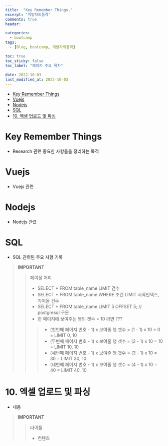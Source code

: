```yaml
---
title:  "Key Remember Things."
excerpt: "개발자의품격"
comments: true
header:

categories:
  - bootcamp
tags:
  - [Blog, bootcamp, 개발자의품격]

toc: true
toc_sticky: false
toc_label: "페이지 주요 목차" 
 
date: 2022-10-03
last_modified_at: 2022-10-03
---
```


- [Key Remember Things](#key-remember-things)
- [Vuejs](#vuejs)
- [Nodejs](#nodejs)
- [SQL](#sql)
- [10. 엑셀 업로드 및 파싱](#10-엑셀-업로드-및-파싱)

# Key Remember Things

- Research 관련 중요한 사항들을 정리하는 목적

# Vuejs

- Vuejs 관련

# Nodejs

- Nodejs 관련

# SQL

- SQL 관련된 주요 사항 기록

> **IMPORTANT**
>> 페이징 처리
>>
>> - SELECT * FROM table_name LIMIT 건수
>> - SELECT * FROM table_name WHERE 조건 LIMIT 시작인덱스, 가져올 건수
>> - SELECT * FROM table_name LIMIT 5 OFFSET 5; // postgresql 구문
>> - 한 페이지에 보여주는 행의 갯수 = 10 라면 ???
>>
>>> - (첫번째 페이지 번호 - 1) x 보여줄 행 갯수 = (1 - 1) x 10 = 0 = LIMIT 0, 10
>>> - (두번째 페이지 번호 - 1) x 보여줄 행 갯수 = (2 - 1) x 10 = 10 = LIMIT 10, 10
>>> - (세번째 페이지 번호 - 1) x 보여줄 행 갯수 = (3 - 1) x 10 = 30 = LIMIT 30, 10
>>> - (네번째 페이지 번호 - 1) x 보여줄 행 갯수 = (4 - 1) x 10 = 40 = LIMIT 40, 10

# 10. 엑셀 업로드 및 파싱

- 내용

> **IMPORTANT**
>> 타이틀
>>
>> - 컨텐츠

```html
```